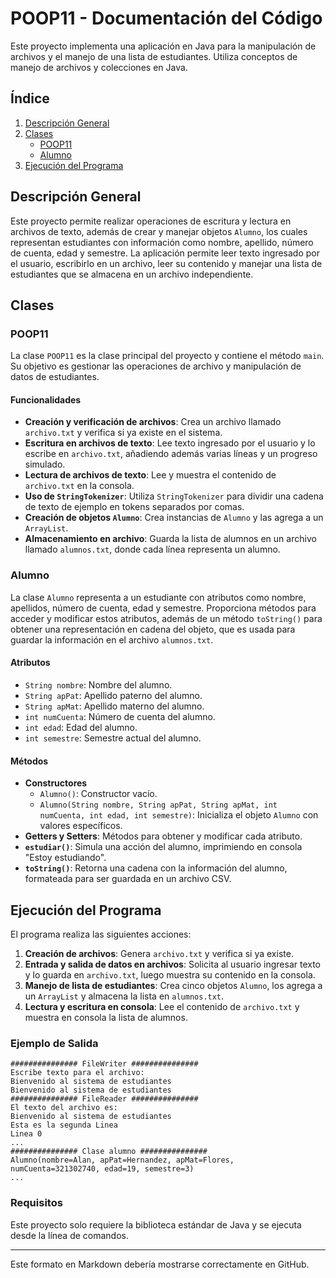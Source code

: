 # POOP11 - Documentación del Código

Este proyecto implementa una aplicación en Java para la manipulación de archivos y el manejo de una lista de estudiantes. Utiliza conceptos de manejo de archivos y colecciones en Java.

## Índice
1. [Descripción General](#descripción-general)
2. [Clases](#clases)
   - [POOP11](#poop11)
   - [Alumno](#alumno)
3. [Ejecución del Programa](#ejecución-del-programa)

## Descripción General

Este proyecto permite realizar operaciones de escritura y lectura en archivos de texto, además de crear y manejar objetos `Alumno`, los cuales representan estudiantes con información como nombre, apellido, número de cuenta, edad y semestre. La aplicación permite leer texto ingresado por el usuario, escribirlo en un archivo, leer su contenido y manejar una lista de estudiantes que se almacena en un archivo independiente.

## Clases

### POOP11

La clase `POOP11` es la clase principal del proyecto y contiene el método `main`. Su objetivo es gestionar las operaciones de archivo y manipulación de datos de estudiantes.

#### Funcionalidades

- **Creación y verificación de archivos**: Crea un archivo llamado `archivo.txt` y verifica si ya existe en el sistema.
- **Escritura en archivos de texto**: Lee texto ingresado por el usuario y lo escribe en `archivo.txt`, añadiendo además varias líneas y un progreso simulado.
- **Lectura de archivos de texto**: Lee y muestra el contenido de `archivo.txt` en la consola.
- **Uso de `StringTokenizer`**: Utiliza `StringTokenizer` para dividir una cadena de texto de ejemplo en tokens separados por comas.
- **Creación de objetos `Alumno`**: Crea instancias de `Alumno` y las agrega a un `ArrayList`.
- **Almacenamiento en archivo**: Guarda la lista de alumnos en un archivo llamado `alumnos.txt`, donde cada línea representa un alumno.

### Alumno

La clase `Alumno` representa a un estudiante con atributos como nombre, apellidos, número de cuenta, edad y semestre. Proporciona métodos para acceder y modificar estos atributos, además de un método `toString()` para obtener una representación en cadena del objeto, que es usada para guardar la información en el archivo `alumnos.txt`.

#### Atributos

- `String nombre`: Nombre del alumno.
- `String apPat`: Apellido paterno del alumno.
- `String apMat`: Apellido materno del alumno.
- `int numCuenta`: Número de cuenta del alumno.
- `int edad`: Edad del alumno.
- `int semestre`: Semestre actual del alumno.

#### Métodos

- **Constructores**
  - `Alumno()`: Constructor vacío.
  - `Alumno(String nombre, String apPat, String apMat, int numCuenta, int edad, int semestre)`: Inicializa el objeto `Alumno` con valores específicos.
- **Getters y Setters**: Métodos para obtener y modificar cada atributo.
- **`estudiar()`**: Simula una acción del alumno, imprimiendo en consola "Estoy estudiando".
- **`toString()`**: Retorna una cadena con la información del alumno, formateada para ser guardada en un archivo CSV.

## Ejecución del Programa

El programa realiza las siguientes acciones:

1. **Creación de archivos**: Genera `archivo.txt` y verifica si ya existe.
2. **Entrada y salida de datos en archivos**: Solicita al usuario ingresar texto y lo guarda en `archivo.txt`, luego muestra su contenido en la consola.
3. **Manejo de lista de estudiantes**: Crea cinco objetos `Alumno`, los agrega a un `ArrayList` y almacena la lista en `alumnos.txt`.
4. **Lectura y escritura en consola**: Lee el contenido de `archivo.txt` y muestra en consola la lista de alumnos.

### Ejemplo de Salida

```plaintext
############### FileWriter ###############
Escribe texto para el archivo: 
Bienvenido al sistema de estudiantes
Bienvenido al sistema de estudiantes
############### FileReader ###############
El texto del archivo es:
Bienvenido al sistema de estudiantes
Esta es la segunda Linea
Linea 0
...
############### Clase alumno ###############
Alumno(nombre=Alan, apPat=Hernandez, apMat=Flores, numCuenta=321302740, edad=19, semestre=3)
...
```

### Requisitos

Este proyecto solo requiere la biblioteca estándar de Java y se ejecuta desde la línea de comandos.

--- 

Este formato en Markdown debería mostrarse correctamente en GitHub.
